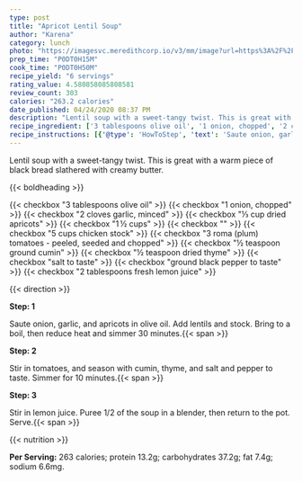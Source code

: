 ```yaml
---
type: post
title: "Apricot Lentil Soup"
author: "Karena"
category: lunch
photo: "https://imagesvc.meredithcorp.io/v3/mm/image?url=https%3A%2F%2Fimages.media-allrecipes.com%2Fuserphotos%2F6476804.jpg"
prep_time: "P0DT0H15M"
cook_time: "P0DT0H50M"
recipe_yield: "6 servings"
rating_value: 4.580858085808581
review_count: 303
calories: "263.2 calories"
date_published: 04/24/2020 08:37 PM
description: "Lentil soup with a sweet-tangy twist. This is great with a warm piece of black bread slathered with creamy butter."
recipe_ingredient: ['3 tablespoons olive oil', '1 onion, chopped', '2 cloves garlic, minced', '⅓ cup dried apricots', '1\u2009½ cups <a href="https://www.allrecipes.com/gallery/red-lentil-recipes/" aria-label="red lentils">red lentils</a>', '5 cups chicken stock', '3 roma (plum) tomatoes - peeled, seeded and chopped', '½ teaspoon ground cumin', '½ teaspoon dried thyme', 'salt to taste', 'ground black pepper to taste', '2 tablespoons fresh lemon juice']
recipe_instructions: [{'@type': 'HowToStep', 'text': 'Saute onion, garlic, and apricots in olive oil. Add lentils and stock. Bring to a boil, then reduce heat and simmer 30 minutes.\n'}, {'@type': 'HowToStep', 'text': 'Stir in tomatoes,  and season with cumin, thyme, and salt and pepper to taste. Simmer for 10 minutes.\n'}, {'@type': 'HowToStep', 'text': 'Stir in lemon juice. Puree 1/2 of the soup in a blender, then return to the pot. Serve.\n'}]
---
```


Lentil soup with a sweet-tangy twist. This is great with a warm piece of black bread slathered with creamy butter. 

{{< boldheading >}}

{{< checkbox "3 tablespoons olive oil" >}}
{{< checkbox "1  onion, chopped" >}}
{{< checkbox "2 cloves garlic, minced" >}}
{{< checkbox "⅓ cup dried apricots" >}}
{{< checkbox "1 ½ cups" >}}
{{< checkbox "" >}}
{{< checkbox "5 cups chicken stock" >}}
{{< checkbox "3  roma (plum) tomatoes - peeled, seeded and chopped" >}}
{{< checkbox "½ teaspoon ground cumin" >}}
{{< checkbox "½ teaspoon dried thyme" >}}
{{< checkbox "salt to taste" >}}
{{< checkbox "ground black pepper to taste" >}}
{{< checkbox "2 tablespoons fresh lemon juice" >}}


{{< direction >}}

**Step: 1**

Saute onion, garlic, and apricots in olive oil. Add lentils and stock. Bring to a boil, then reduce heat and simmer 30 minutes.{{< span >}}

**Step: 2**

Stir in tomatoes,  and season with cumin, thyme, and salt and pepper to taste. Simmer for 10 minutes.{{< span >}}

**Step: 3**

Stir in lemon juice. Puree 1/2 of the soup in a blender, then return to the pot. Serve.{{< span >}}

{{< nutrition >}}

**Per Serving:** 263 calories; protein 13.2g; carbohydrates 37.2g; fat 7.4g; sodium 6.6mg.
